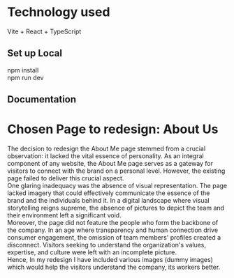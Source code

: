 # Technology used
Vite + React + TypeScript

## Set up Local
npm install <br/>
npm run dev

## Documentation

# Chosen Page to redesign: About Us
The decision to redesign the About Me page stemmed from a crucial observation: it lacked the vital essence of personality. As an integral component of any website, the About Me page serves as a gateway for visitors to connect with the brand on a personal level. However, the existing page failed to deliver this crucial aspect. <br/>
One glaring inadequacy was the absence of visual representation. The page lacked imagery that could effectively communicate the essence of the brand and the individuals behind it. In a digital landscape where visual storytelling reigns supreme, the absence of pictures to depict the team and their environment left a significant void.<br/>
Moreover, the page did not feature the people who form the backbone of the company. In an age where transparency and human connection drive consumer engagement, the omission of team members' profiles created a disconnect. Visitors seeking to understand the organization's values, expertise, and culture were left with an incomplete picture.<br/>
Hence, In my redesign I have included various images (dummy images) which would help the visitors understand the company, its workers better.<br/>
